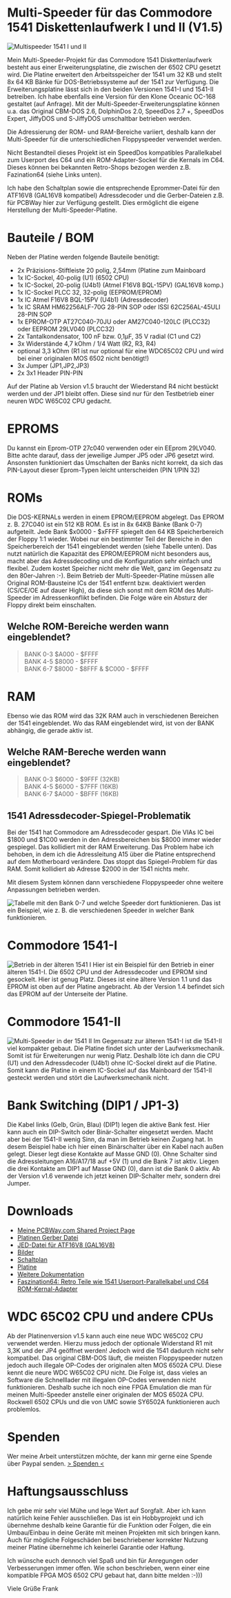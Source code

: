 # Multi-Speeder für das Commodore 1541 Diskettenlaufwerk I und II (V1.5)
 
![Multispeeder 1541 I und II](https://raw.githubusercontent.com/FraEgg/commodore-1541-floppydrive-8x-multi-floppy-speeder/master/images/PCB_V1.1-3.jpg) 

Mein Multi-Speeder-Projekt für das Commodore 1541 Diskettenlaufwerk besteht aus einer Erweiterungsplatine, die zwischen der 6502 CPU gesetzt wird. Die Platine erweitert den Arbeitsspeicher der 1541 um 32 KB und stellt 8x 64 KB Bänke für DOS-Betriebssysteme auf der 1541 zur Verfügung. Die Erweiterungsplatine lässt sich in den beiden Versionen 1541-I und 1541-II betreiben. Ich habe ebenfalls eine Version für den Klone Oceanic OC-168 gestaltet (auf Anfrage).
Mit der Multi-Speeder-Erweiterungsplatine können u.a. das Original CBM-DOS 2.6, DolphinDos 2.0, SpeedDos 2.7 +, SpeedDos Expert, JiffyDOS und S-JiffyDOS umschaltbar betrieben werden.

Die Adressierung der ROM- und RAM-Bereiche variiert, deshalb kann der Multi-Speeder für die unterschiedlichen Floppyspeeder verwendet werden.

Nicht Bestandteil dieses Projekt ist ein SpeedDos kompatibles Parallelkabel zum Userport des C64 und ein ROM-Adapter-Sockel für die Kernals im C64. Dieses können bei bekannten Retro-Shops bezogen werden z.B. Fazination64 (siehe Links unten).   

Ich habe den Schaltplan sowie die entsprechende Eprommer-Datei für den ATF16V8 (GAL16V8 kompatibel) Adressdecoder und die Gerber-Dateien z.B. für PCBWay hier zur Verfügung gestellt. Dies ermöglicht die eigene Herstellung der Multi-Speeder-Platine.

# Bauteile / BOM
Neben der Platine werden folgende Bauteile benötigt:

 - 2x Präzisions-Stiftleiste 20 polig, 2,54mm (Platine zum Mainboard
 - 1x IC-Sockel, 40-polig (U1) (6502 CPU)
 - 1x IC-Sockel, 20-polig (U4b1) (Atmel F16V8 BQL-15PV) (GAL16V8 komp.)
 - 1x IC-Sockel PLCC 32, 32-polig (EEPROM/EPROM)
 - 1x IC Atmel F16V8 BQL-15PV (U4b1) (Adressdecoder)
 - 1x IC SRAM HM62256ALF-70G 28-PIN SOP oder ISSI 62C256AL-45ULI 28-PIN SOP
 - 1x EPROM-OTP AT27C040-70JU oder AM27C040-120LC (PLCC32) oder EEPROM 29LV040 (PLCC32)
 - 2x Tantalkondensator, 100 nF bzw. 0,1µF, 35 V radial (C1 und C2)
 - 3x Widerstände 4,7 kOhm / 1/4 Watt (R2, R3, R4) 
 - optional 3,3 kOhm (R1 ist nur optional für eine WDC65C02 CPU und wird bei einer originalen MOS 6502 nicht benötigt!)
 - 3x Jumper (JP1,JP2,JP3)
 - 2x 3x1 Header PIN-PIN

Auf der Platine ab Version v1.5 braucht der Wiederstand R4 nicht bestückt werden und der JP1 bleibt offen. Diese sind nur für den Testbetrieb einer neuren WDC W65C02 CPU gedacht.  

# EPROMS
Du kannst ein Eprom-OTP 27c040 verwenden oder ein EEprom 29LV040. Bitte achte darauf, dass der jeweilige Jumper JP5 oder JP6 gesetzt wird. Ansonsten funktioniert das Umschalten der Banks nicht korrekt, da sich das PIN-Layout dieser Eprom-Typen leicht unterscheiden (PIN 1/PIN 32)

# ROMs
Die DOS-KERNALs werden in einem EPROM/EEPROM abgelegt. Das EPROM z. B. 27C040 ist ein 512 KB ROM. Es ist in 8x 64KB Bänke (Bank 0-7) aufgeteilt. Jede Bank $x0000 - $xFFFF spiegelt den 64 KB Speicherbereich der Floppy 1:1 wieder. Wobei nur ein bestimmter Teil der Bereiche in den Speicherbereich der 1541 eingeblendet werden (siehe Tabelle unten). Das nutzt natürlich die Kapazität des EPROM/EEPROM nicht besonders aus, macht aber das Adressdecoding und die Konfiguration sehr einfach und flexibel. Zudem kostet Speicher nicht mehr die Welt, ganz im Gegensatz zu den 80er-Jahren :-). Beim Betrieb der Multi-Speeder-Platine müssen alle Original ROM-Bausteine ICs der 1541 entfernt bzw. deaktiviert werden (CS/CE/OE auf dauer High), da diese sich sonst mit dem ROM des Multi-Speeder im Adressenkonflikt befinden. Die Folge wäre ein Absturz der Floppy direkt beim einschalten.  

## Welche ROM-Bereiche werden wann eingeblendet?
> BANK 0-3 $A000 - $FFFF<br> 
> BANK 4-5 $8000 - $FFFF <br>
> BANK 6-7 $8000 - $8FFF & $C000 - $FFFF<br>

# RAM
Ebenso wie das ROM wird das 32K RAM auch in verschiedenen Bereichen der 1541 eingeblendet. Wo das RAM eingeblendet wird, ist von der BANK abhängig, die gerade aktiv ist.

## Welche RAM-Bereche werden wann eingeblendet?
> BANK 0-3 $6000 - $9FFF (32KB)<br>
> BANK 4-5 $6000 - $7FFF (16KB)<br>
> BANK 6-7 $A000 - $BFFF (16KB)<br>

## 1541 Adressdecoder-Spiegel-Problematik
Bei der 1541 hat Commodore am Adressdecoder gespart. Die VIAs IC bei $1800 und $1C00 werden in den Adressbereichen bis $8000 immer wieder gespiegel. Das kollidiert mit der RAM Erweiterung. Das Problem habe ich behoben, in dem ich die Adressleitung A15 über die Platine entsprechend auf dem Motherboard verändere. Das stoppt das Spiegel-Problem für das RAM. Somit kollidiert ab Adresse $2000 in der 1541 nichts mehr. 

Mit diesem System können dann verschiedene Floppyspeeder ohne weitere Anpassungen betrieben werden.

![Tabelle mit den Bank 0-7 und welche Speeder dort funktionieren.](https://github.com/FraEgg/commodore-1541-floppydrive-8x-multi-floppy-speeder/blob/master/images/BankTableSpeeder.png?raw=true) 
Das ist ein Beispiel, wie z. B. die verschiedenen Speeder in welcher Bank funktionieren.

# Commodore 1541-I
![Betrieb in der älteren 1541 I](https://github.com/FraEgg/commodore-1541-floppydrive-8x-multi-floppy-speeder/blob/master/images/1541_I_PCB_V1.1-0.jpg?raw=true)
Hier ist ein Beispiel für den Betrieb in einer älteren 1541-I. Die 6502 CPU und der Adressdecoder und EPROM sind gesockelt. Hier ist genug Platz. Dieses ist eine ältere Version 1.1 und das EPROM ist oben auf der Platine angebracht. Ab der Version 1.4 befindet sich das EPROM auf der Unterseite der Platine.

# Commodore 1541-II
![Multi-Speeder in der 1541 II](https://github.com/FraEgg/commodore-1541-floppydrive-8x-multi-floppy-speeder/blob/master/images/1541_II_PCB_V1.4-0.jpg?raw=true)
Im Gegensatz zur älteren 1541-I ist die 1541-II viel kompakter gebaut. Die Platine findet sich unter der Laufwerksmechanik. Somit ist für Erweiterungen nur wenig Platz. Deshalb löte ich dann die CPU (U1) und den Adressdecoder (U4b1) ohne IC-Sockel direkt auf die Platine. Somit kann die Platine in einem IC-Sockel auf das Mainboard der 1541-II gesteckt werden und stört die Laufwerksmechanik nicht. 

# Bank Switching (DIP1 / JP1-3)
Die Kabel links (Gelb, Grün, Blau) (DIP1) legen die aktive Bank fest. Hier kann auch ein DIP-Switch oder Binär-Schalter eingesetzt werden. Macht aber bei der 1541-II wenig Sinn, da man im Betrieb keinen Zugang hat. In desem Beispiel habe ich hier einen Binärschalter über ein Kabel nach außen gelegt. Dieser legt diese Kontakte auf Masse GND (0). Ohne Schalter sind die Adressleitungen A16/A17/18 auf +5V (1) und die Bank 7 ist aktiv. Liegen die drei Kontakte am DIP1 auf Masse GND (0), dann ist die Bank 0 aktiv. 
Ab der Version v1.6 verwende ich jetzt keinen DIP-Schalter mehr, sondern drei Jumper.
 
# Downloads
 - [Meine PCBWay.com Shared Project Page](https://www.pcbway.com/project/shareproject/Multi_Speeder_for_the_Commodore_1541_floppy_disk_drive_I_and_II_d4b53270.html)
 - [Platinen Gerber Datei](https://github.com/FraEgg/commodore-1541-floppydrive-8x-multi-floppy-speeder/tree/master/gerber)
 - [JED-Datei für ATF16V8 (GAL16V8)](https://github.com/FraEgg/commodore-1541-floppydrive-8x-multi-floppy-speeder/tree/master/gal16v8_pld)
 - [Bilder](https://github.com/FraEgg/commodore-1541-floppydrive-8x-multi-floppy-speeder/tree/master/images)
 - [Schaltplan](https://github.com/FraEgg/commodore-1541-floppydrive-8x-multi-floppy-speeder/tree/master/schematic)
 - [Platine](https://github.com/FraEgg/commodore-1541-floppydrive-8x-multi-floppy-speeder/tree/master/pcb)
 - [Weitere Dokumentation](https://github.com/FraEgg/commodore-1541-floppydrive-8x-multi-floppy-speeder/tree/master/docs)
 - [Faszination64: Retro Teile wie 1541 Userport-Parallelkabel und C64 ROM-Kernal-Adapter](https://www.faszinationc64.de/)

# WDC 65C02 CPU und andere CPUs
Ab der Platinenversion v1.5 kann auch eine neue WDC W65C02 CPU verwendet werden. Hierzu muss jedoch der optionale Widerstand R1 mit 3,3K und der JP4 geöffnet werden!
Jedoch wird die 1541 dadurch nicht sehr kompatibel. Das original CBM-DOS läuft, die meisten Floppyspeeder nutzen jedoch auch illegale OP-Codes der originalen alten MOS 6502A CPU. Diese kennt die neure WDC W65C02 CPU nicht. Die Folge ist, dass vieles an Software die Schnelllader mit illegalen OP-Codes verwenden nicht funktionieren. Deshalb suche ich noch eine FPGA Emulation die man für meinen Multi-Speeder anstelle einer originalen der MOS 6502A CPU. Rockwell 6502 CPUs und die von UMC sowie SY6502A funktionieren auch problemlos. 

# Spenden
Wer meine Arbeit unterstützen möchte, der kann mir gerne eine Spende über Paypal senden.
[> Spenden <](https://www.paypal.com/donate/?cmd=_s-xclick&hosted_button_id=Q8HXKYARXKT4L&ssrt=1714757590172)

# Haftungsausschluss
Ich gebe mir sehr viel Mühe und lege Wert auf Sorgfalt. Aber ich kann natürlich keine Fehler ausschließen. Das ist ein Hobbyprojekt und ich übernehme deshalb keine Garantie für die Funktion oder Folgen, die ein Umbau/Einbau in deine Geräte mit meinen Projekten mit sich bringen kann. Auch für mögliche Folgeschäden bei beschriebener korrekter Nutzung meiner Platine übernehme ich keinerlei Garantie oder Haftung.

Ich wünsche euch dennoch viel Spaß und bin für Anregungen oder Verbesserungen immer offen. Wie schon beschrieben, wenn einer eine kompatible FPGA MOS 6502 CPU gebaut hat, dann bitte melden :-))) 

Viele Grüße
Frank
